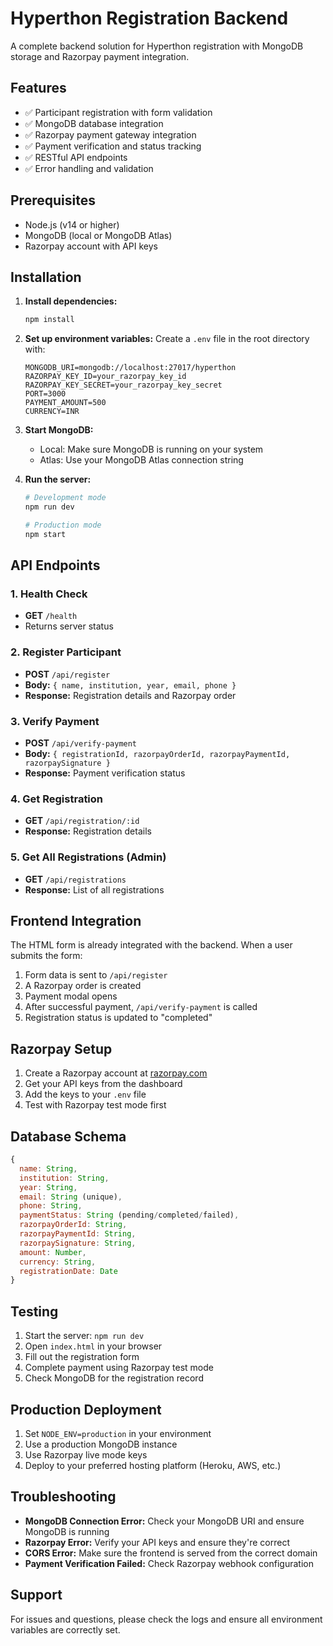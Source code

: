 # Hyperthon Registration Backend

A complete backend solution for Hyperthon registration with MongoDB storage and Razorpay payment integration.

## Features

- ✅ Participant registration with form validation
- ✅ MongoDB database integration
- ✅ Razorpay payment gateway integration
- ✅ Payment verification and status tracking
- ✅ RESTful API endpoints
- ✅ Error handling and validation

## Prerequisites

- Node.js (v14 or higher)
- MongoDB (local or MongoDB Atlas)
- Razorpay account with API keys

## Installation

1. **Install dependencies:**
   ```bash
   npm install
   ```

2. **Set up environment variables:**
   Create a `.env` file in the root directory with:
   ```env
   MONGODB_URI=mongodb://localhost:27017/hyperthon
   RAZORPAY_KEY_ID=your_razorpay_key_id
   RAZORPAY_KEY_SECRET=your_razorpay_key_secret
   PORT=3000
   PAYMENT_AMOUNT=500
   CURRENCY=INR
   ```

3. **Start MongoDB:**
   - Local: Make sure MongoDB is running on your system
   - Atlas: Use your MongoDB Atlas connection string

4. **Run the server:**
   ```bash
   # Development mode
   npm run dev
   
   # Production mode
   npm start
   ```

## API Endpoints

### 1. Health Check
- **GET** `/health`
- Returns server status

### 2. Register Participant
- **POST** `/api/register`
- **Body:** `{ name, institution, year, email, phone }`
- **Response:** Registration details and Razorpay order

### 3. Verify Payment
- **POST** `/api/verify-payment`
- **Body:** `{ registrationId, razorpayOrderId, razorpayPaymentId, razorpaySignature }`
- **Response:** Payment verification status

### 4. Get Registration
- **GET** `/api/registration/:id`
- **Response:** Registration details

### 5. Get All Registrations (Admin)
- **GET** `/api/registrations`
- **Response:** List of all registrations

## Frontend Integration

The HTML form is already integrated with the backend. When a user submits the form:

1. Form data is sent to `/api/register`
2. A Razorpay order is created
3. Payment modal opens
4. After successful payment, `/api/verify-payment` is called
5. Registration status is updated to "completed"

## Razorpay Setup

1. Create a Razorpay account at [razorpay.com](https://razorpay.com)
2. Get your API keys from the dashboard
3. Add the keys to your `.env` file
4. Test with Razorpay test mode first

## Database Schema

```javascript
{
  name: String,
  institution: String,
  year: String,
  email: String (unique),
  phone: String,
  paymentStatus: String (pending/completed/failed),
  razorpayOrderId: String,
  razorpayPaymentId: String,
  razorpaySignature: String,
  amount: Number,
  currency: String,
  registrationDate: Date
}
```

## Testing

1. Start the server: `npm run dev`
2. Open `index.html` in your browser
3. Fill out the registration form
4. Complete payment using Razorpay test mode
5. Check MongoDB for the registration record

## Production Deployment

1. Set `NODE_ENV=production` in your environment
2. Use a production MongoDB instance
3. Use Razorpay live mode keys
4. Deploy to your preferred hosting platform (Heroku, AWS, etc.)

## Troubleshooting

- **MongoDB Connection Error:** Check your MongoDB URI and ensure MongoDB is running
- **Razorpay Error:** Verify your API keys and ensure they're correct
- **CORS Error:** Make sure the frontend is served from the correct domain
- **Payment Verification Failed:** Check Razorpay webhook configuration

## Support

For issues and questions, please check the logs and ensure all environment variables are correctly set.
